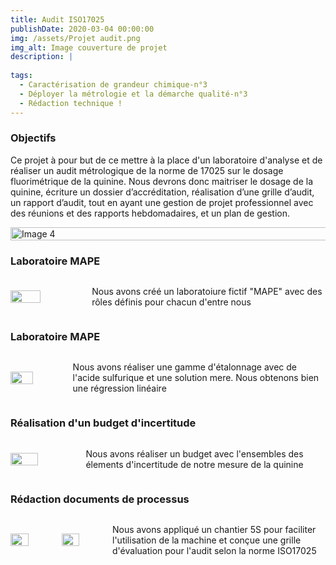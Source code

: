 ```yaml
---
title: Audit ISO17025
publishDate: 2020-03-04 00:00:00
img: /assets/Projet audit.png
img_alt: Image couverture de projet
description: |
  
tags: 
  - Caractérisation de grandeur chimique-n°3
  - Déployer la métrologie et la démarche qualité-n°3
  - Rédaction technique !
---
```


### Objectifs
Ce projet à pour but de ce mettre à la place d'un laboratoire d'analyse et de réaliser un audit métrologique de la norme de 17025 sur le dosage fluorimétrique de la quinine. Nous devrons donc maitriser le dosage de la quinine, écriture un dossier d’accréditation, réalisation d’une grille d’audit, un rapport d’audit, tout en ayant une gestion de projet professionnel avec des réunions et des rapports hebdomadaires, et un plan de gestion.  

<div style="display:flex; justify-content:center;">
    <img src="/assets/Chaine-audit.png" alt="Image 4" width="160%">
</div>

### Laboratoire MAPE
<div style="display:flex; align-items:center;">
    <img src="/assets/logometro.png"  width="40%" style="margin-right:10px;"style="margin-left:10px;">
<p>Nous avons créé un laboratoiure fictif "MAPE" avec des rôles définis pour chacun d'entre nous</p>
</div>

### Laboratoire MAPE
<div style="display:flex; align-items:center;">
    <img src="/assets/regressionm.png"  width="40%" style="margin-right:10px;"style="margin-left:10px;">
<p> Nous avons réaliser une gamme d'étalonnage avec de l'acide sulfurique et une solution mere. Nous obtenons bien une régression linéaire</p>
</div>

### Réalisation d'un budget d'incertitude
<div style="display:flex; align-items:center;">
    <img src="/assets/budget.png"  width="40%" style="margin-right:10px;"style="margin-left:10px;">
<p> Nous avons réaliser un budget avec l'ensembles des élements d'incertitude de notre mesure de la quinine</p>
</div>

### Rédaction documents de processus
<div style="display:flex; align-items:center;">
    <img src="/assets/5S.png"  width="40%" style="margin-right:10px;"style="margin-left:10px;">
    <img src="/assets/grilleaudit.png"  width="40%" style="margin-right:10px;"style="margin-left:10px;">
<p> Nous avons appliqué un chantier 5S pour faciliter l'utilisation de la machine et conçue une grille d'évaluation pour l'audit selon la norme ISO17025</p>
</div>